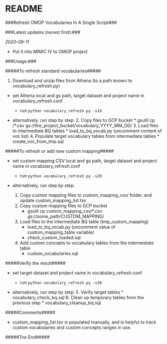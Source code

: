 # README #

###Refresh OMOP Vocabularies In A Single Script###

###Latest updates (recent first):###

*2020-09-11*

* Put it into MIMIC IV to OMOP project

###Usage:###

#####To refresh standard vocabularies#####

1. Download and unzip files from Athena (to a path known to vocabulary_refresh.py)

* set Athena local and gs path, target dataset and project name in vocabulary_refresh.conf
    * run `python vocabulary_refresh.py -s10`

* alternatively, run step by step:
    2. Copy files to GCP bucket
        * gsutil cp <athena files location>/\*.csv gs://the_project_bucket/vocabulary_YYYY_MM_DD/
    3. Load files to intermediate BQ tables
        * load_to_bq_vocab.py (uncomment content of voc list)
    4. Populate target vocabulary tables from intermediate tables
        * create_voc_from_tmp.sql

#####To refresh or add new custom mapping#####

* set custom mapping CSV local and gs path, target dataset and project name in vocabulary_refresh.conf
    * run `python vocabulary_refresh.py -s20`

* alternatively, run step by step:
    1. Copy custom mapping files to custom_mapping_csv/ folder, and update custom_mapping_list.tsv
    2. Copy custom mapping files to GCP bucket
        * gsutil cp custom_mapping_csv/\*.csv gs://some_path/CUSTOM_MAPPING/
    3. Load files to the intermediate BQ table (tmp_custom_mapping)
        * load_to_bq_vocab.py (uncomment value of custom_mapping_table variable)
        * check_custom_loaded.sql
    4. Add custom concepts to vocabulary tables from the intermediate table
        * custom_vocabularies.sql

#####Verify the result#####

* set target dataset and project name in vocabulary_refresh.conf
    * run `python vocabulary_refresh.py -s30`

* alternatively, run step by step:
    5. Verify target tables
        * vocabulary_check_bq.sql
    6. Clean up temporary tables from the previous step
        * vocabulary_cleanup_bq.sql

#####Comments#####

* custom_mapping_list.tsv is populated manually, and is helpful to track custom vocabularies and custom concepts ranges in use.

#####Tne End#####

